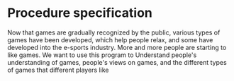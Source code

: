 # Procedure specification
Now that games are gradually recognized by the public, various types of games have been developed, which help people relax, and some have developed into the e-sports industry. More and more people are starting to like games. We want to use this program to Understand people's understanding of games, people's views on games, and the different types of games that different players like
